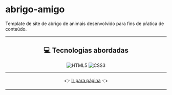 # abrigo-amigo
Template de site de abrigo de animais desenvolvido para fins de pŕatica de conteúdo.

----

<div align="center">
 
## 💻 Tecnologias abordadas

![HTML5](https://img.shields.io/badge/html5-%23E34F26.svg?style=for-the-badge&logo=html5&logoColor=white) ![CSS3](https://img.shields.io/badge/css3-%231572B6.svg?style=for-the-badge&logo=css3&logoColor=white)

----

👉 [Ir para página](https://raimonesbarros.github.io/abrigo-amigo/) 👈

----

</div>
